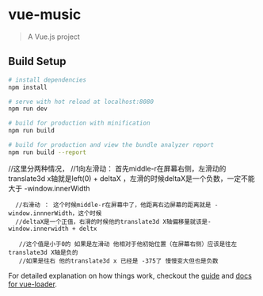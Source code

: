 # vue-music

> A Vue.js project

## Build Setup

``` bash
# install dependencies
npm install

# serve with hot reload at localhost:8080
npm run dev

# build for production with minification
npm run build

# build for production and view the bundle analyzer report
npm run build --report
```

 //这里分两种情况，
      //1向左滑动： 首先middle-r在屏幕右侧，左滑动的translate3d x轴就是left(0) + deltaX ，左滑的时候deltaX是一个负数，一定不能大于 -window.innerWidth

      //右滑动 ： 这个时候middle-r在屏幕中了，他距离右边屏幕的距离就是 -window.innnerWidth，这个时候
      //deltaX是一个正值，右滑的时候他的translate3d X轴偏移量就该是-window.innerwidth + deltx

       //这个值是小于0的 如果是左滑动 他相对于他初始位置（在屏幕右侧）应该是往左 translate3d X轴是负的
       //如果是往右 他的translate3d x 已经是 -375了 慢慢变大但也是负数

For detailed explanation on how things work, checkout the [guide](http://vuejs-templates.github.io/webpack/) and [docs for vue-loader](http://vuejs.github.io/vue-loader).
